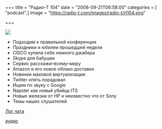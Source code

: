 +++
title = "Радио–Т 104"
date = "2008-09-21T06:58:00"
categories = [ "podcast",]
image = "https://radio-t.com/images/radio-t/rt104.png"

+++

![](https://radio-t.com/images/radio-t/rt104.png)

- Подходим к правильной конференции
- Праздники и юбилеи прошедшей недели
- CISCO купила себе немного джабера
- Skype для бабушек
- Сервис расскажи–всему–миру
- Amazon и его новое облако доставки
- Новинки маковой виртуализации
- Twitter опять порадовал
- Ищем по звуку с Google
- Napster как новый убийца ITS
- Новые железки от HP и неизвестно что от Sony
- Темы наших слушателей

[Лог чата](http://chat.radio-t.com/logs/radio-t-104.html)

[аудио](https://cdn.radio-t.com/rt_podcast104.mp3)
<audio src="https://cdn.radio-t.com/rt_podcast104.mp3" preload="none"></audio>
